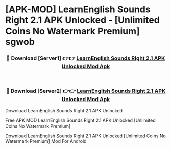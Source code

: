 # [APK-MOD] LearnEnglish Sounds Right 2.1 APK Unlocked - [Unlimited Coins No Watermark Premium] sgwob



<div align="center">
<h3>🔴 Download [Server1] 👉👉 <a href="https://momento.my/?title=LearnEnglish_Sounds_Right_2.1_APK_Unlocked">LearnEnglish Sounds Right 2.1 APK Unlocked Mod Apk</a></h3><br>

<h3>🔴 Download [Server2] 👉👉 <a href="https://momento.my/?title=LearnEnglish_Sounds_Right_2.1_APK_Unlocked">LearnEnglish Sounds Right 2.1 APK Unlocked Mod Apk</a></h3>
</div>



Download LearnEnglish Sounds Right 2.1 APK Unlocked 

Free APK MOD LearnEnglish Sounds Right 2.1 APK Unlocked [Unlimited Coins No Watermark Premium]

Download LearnEnglish Sounds Right 2.1 APK Unlocked [Unlimited Coins No Watermark Premium] Mod For Android
